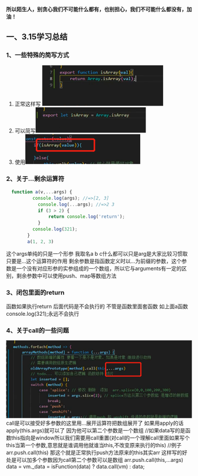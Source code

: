 **所以陌生人，别贪心我们不可能什么都有，也别担心，我们不可能什么都没有，加油！**

## 一、3.15学习总结

### 1、一些特殊的简写方式
1) 正常这样写
![](img/微信截图_20220315102409.png)
2) 可以简写![](img/微信截图_20220315102430.png)
3) 使用![](img/微信截图_20220315102503.png)

### 2、关于...剩余运算符
```JavaScript
  function a(v,...args) {
          console.log(args); //=>[2, 3]
			console.log(...args); //=>2 3
            if (3 > 2) {
                return console.log('return');
            }
          console.log(321);
        }
        a(1, 2, 3)
```
这个args单纯的只是一个形参 我取名a b c什么都可以只是arg是大家比较习惯取 只要是...这个运算符的作用
剩余参数是指函数定义时以...为前缀的参数，这个参数是一个没有对应形参的实参组成的一个数组，所以它与arguments有一定的区别，剩余参数中可以使用push、map等数组方法

### 3、闭包里面的return
函数如果执行return 后面代码是不会执行的 不管是函数里面套函数  如上面a函数 console.log(321);永远不会执行

### 4、关于call的一些问题
![](img/微信截图_20220316095820.png)
call是可以接受好多参数的这里用...展开运算符把数组展开了
如果用apply的话 apply(this.args)就可以了 因为他可以第二个参数是一个数组
  //如果data写的是函数this指向是window所以我们需要用call重置(对call的一个理解call里面如果写个this当第一个参数,意思就是谁调用他就谁当this,不改变原来执行的this)
  //例子 arr.push.call(this) 那这个就是正常执行push方法原来的this其实arr 这样写的好处是可以加多个参数因为call第二个参数可以是数组 arr.push.call(this,...args)
  data = vm._data = isFunction(data) ? data.call(vm) : data;